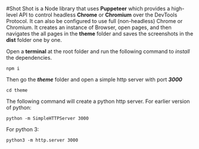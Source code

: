 
#Shot
Shot is a Node library that uses **Puppeteer** which provides a high-level API to control headless **Chrome** or **Chromium** over the DevTools Protocol. It can also be configured to use full (non-headless) Chrome or Chromium. It creates an instance of Browser, open pages, and then navigates the all pages in the **theme** folder and saves the screenshots in the **dist** folder one by one.

Open a **terminal** at the root folder and run the following command to *install* the dependencies.
```
npm i
```
Then go the ***theme*** folder and open a simple http server with port ***3000***
```
cd theme
```
The following command will create a python http server.
For earlier version of python:
```
python -m SimpleHTTPServer 3000
```
For python 3:
```
python3 -m http.server 3000
```
